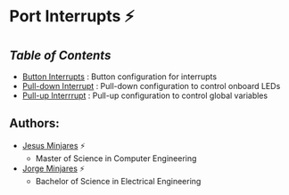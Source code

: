 # **Port Interrupts :zap:**

## ***Table of Contents***
* [Button Interrupts]() : Button configuration for interrupts
* [Pull-down Interrupt]() : Pull-down configuration to control onboard LEDs 
* [Pull-up Interrrupt]() : Pull-up configuration to control global variables

## **Authors:**
  - [Jesus Minjares](https://github.com/jminjares4) :zap:
    - Master of Science in Computer Engineering
  - [Jorge Minjares](https://github.com/JorgeMinjares) :zap:
    - Bachelor of Science in Electrical Engineering